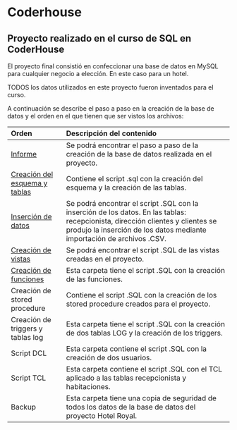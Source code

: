 # Coderhouse

## Proyecto realizado en el curso de SQL en CoderHouse

El proyecto final consistió en confeccionar una base de datos en MySQL para cualquier negocio a elección. En este caso para un hotel.

TODOS los datos utilizados en este proyecto fueron inventados para el curso.

A continuación se describe el paso a paso en la creación de la base de datos y el orden en el que tienen que ser vistos los archivos:

|Orden | Descripción del contenido|
|:----------|:------------|
|[Informe](https://github.com/CarmenPujato/coderhouse/tree/main/Informe) | Se podrá encontrar el paso a paso de la creación de la base de datos realizada en el proyecto.|
| [Creación del esquema y tablas](https://github.com/CarmenPujato/coderhouse/tree/main/Creaci%C3%B3n%20del%20esquema%20y%20tablas)| Contiene el script .sql con la creación del esquema y la creación de las tablas.|
| [Inserción de datos](https://github.com/CarmenPujato/coderhouse/tree/main/Inserci%C3%B3n%20de%20datos)| Se podrá encontrar el script .SQL con la inserción de los datos. En las tablas: recepcionista, dirección clientes y clientes se produjo la inserción de los datos mediante importación de archivos .CSV.|
|[Creación de vistas](https://github.com/CarmenPujato/coderhouse/tree/main/Creaci%C3%B3n%20de%20vistas)| Se podrá encontrar el script .SQL de las vistas creadas en el proyecto.|
|[Creación de funciones](https://github.com/CarmenPujato/coderhouse/tree/main/Creaci%C3%B3n%20de%20funciones)| Esta carpeta tiene el script .SQL con la creación de las funciones.|
|Creación de stored procedure | Contiene el script .SQL con la creación de los stored procedure creados para el proyecto.|
|Creación de triggers y tablas log | Esta carpeta tiene el script .SQL con la creación de dos tablas LOG y la creación de los triggers.|
|Script DCL| Esta carpeta contiene el script .SQL con la creación de dos usuarios.|
|Script TCL| Esta carpeta contiene el script .SQL con el TCL aplicado a las tablas recepcionista y habitaciones.|
|Backup|Esta carpeta tiene una copia de seguridad de todos los datos de la base de datos del proyecto Hotel Royal.|
